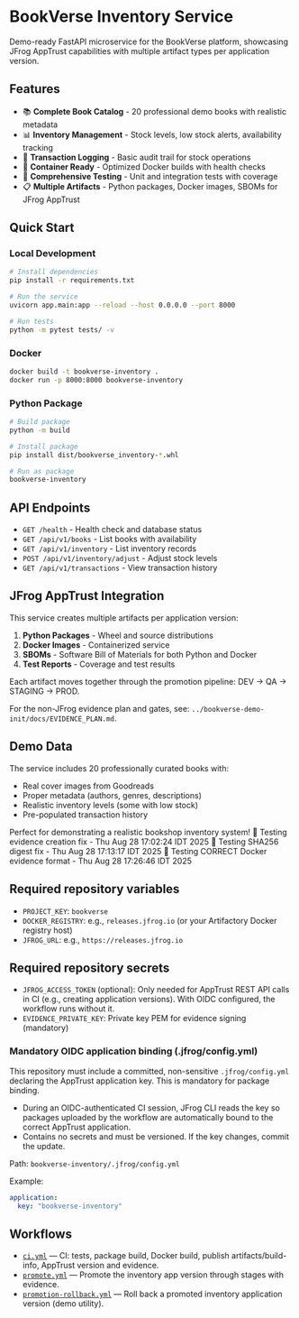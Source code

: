 # BookVerse Inventory Service

Demo-ready FastAPI microservice for the BookVerse platform, showcasing JFrog AppTrust capabilities with multiple artifact types per application version.

## Features

- 📚 **Complete Book Catalog** - 20 professional demo books with realistic metadata
- 📊 **Inventory Management** - Stock levels, low stock alerts, availability tracking
- 🔄 **Transaction Logging** - Basic audit trail for stock operations
- 🐳 **Container Ready** - Optimized Docker builds with health checks
- 🧪 **Comprehensive Testing** - Unit and integration tests with coverage
- 📋 **Multiple Artifacts** - Python packages, Docker images, SBOMs for JFrog AppTrust

## Quick Start

### Local Development
```bash
# Install dependencies
pip install -r requirements.txt

# Run the service
uvicorn app.main:app --reload --host 0.0.0.0 --port 8000

# Run tests
python -m pytest tests/ -v
```

### Docker
```bash
docker build -t bookverse-inventory .
docker run -p 8000:8000 bookverse-inventory
```

### Python Package
```bash
# Build package
python -m build

# Install package
pip install dist/bookverse_inventory-*.whl

# Run as package
bookverse-inventory
```

## API Endpoints

- `GET /health` - Health check and database status
- `GET /api/v1/books` - List books with availability
- `GET /api/v1/inventory` - List inventory records
- `POST /api/v1/inventory/adjust` - Adjust stock levels
- `GET /api/v1/transactions` - View transaction history

## JFrog AppTrust Integration

This service creates multiple artifacts per application version:

1. **Python Packages** - Wheel and source distributions
2. **Docker Images** - Containerized service
3. **SBOMs** - Software Bill of Materials for both Python and Docker
4. **Test Reports** - Coverage and test results

Each artifact moves together through the promotion pipeline: DEV → QA → STAGING → PROD.

For the non-JFrog evidence plan and gates, see: `../bookverse-demo-init/docs/EVIDENCE_PLAN.md`.

## Demo Data

The service includes 20 professionally curated books with:
- Real cover images from Goodreads
- Proper metadata (authors, genres, descriptions)
- Realistic inventory levels (some with low stock)
- Pre-populated transaction history

Perfect for demonstrating a realistic bookshop inventory system!
🧪 Testing evidence creation fix - Thu Aug 28 17:02:24 IDT 2025
🧪 Testing SHA256 digest fix - Thu Aug 28 17:13:17 IDT 2025
🔄 Testing CORRECT Docker evidence format - Thu Aug 28 17:26:46 IDT 2025

## Required repository variables

- `PROJECT_KEY`: `bookverse`
- `DOCKER_REGISTRY`: e.g., `releases.jfrog.io` (or your Artifactory Docker registry host)
- `JFROG_URL`: e.g., `https://releases.jfrog.io`

## Required repository secrets

- `JFROG_ACCESS_TOKEN` (optional): Only needed for AppTrust REST API calls in CI (e.g., creating application versions). With OIDC configured, the workflow runs without it.
- `EVIDENCE_PRIVATE_KEY`: Private key PEM for evidence signing (mandatory)

### Mandatory OIDC application binding (.jfrog/config.yml)

This repository must include a committed, non-sensitive `.jfrog/config.yml` declaring the AppTrust application key. This is mandatory for package binding.

- During an OIDC-authenticated CI session, JFrog CLI reads the key so packages uploaded by the workflow are automatically bound to the correct AppTrust application.
- Contains no secrets and must be versioned. If the key changes, commit the update.

Path: `bookverse-inventory/.jfrog/config.yml`

Example:

```yaml
application:
  key: "bookverse-inventory"
```

## Workflows

- [`ci.yml`](.github/workflows/ci.yml) — CI: tests, package build, Docker build, publish artifacts/build-info, AppTrust version and evidence.
- [`promote.yml`](.github/workflows/promote.yml) — Promote the inventory app version through stages with evidence.
- [`promotion-rollback.yml`](.github/workflows/promotion-rollback.yml) — Roll back a promoted inventory application version (demo utility).
